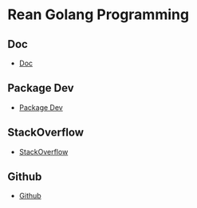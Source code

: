 # Rean Golang Programming

## Doc
- [Doc](https://go.dev/doc/)

## Package Dev
- [Package Dev](https://pkg.go.dev/)

## StackOverflow
- [StackOverflow](https://stackoverflow.com/questions/tagged/go?tab=Newest)

## Github
- [Github](https://github.com/golang)
